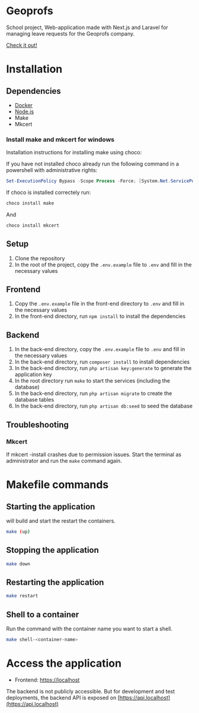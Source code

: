 # Geoprofs

School project, Web-application made with Next.js and Laravel for managing leave requests for the Geoprofs company.

[Check it out!](https://geoprofs.rutgerpronk.com) 


# Installation

## Dependencies

- [Docker](https://www.docker.com/)
- [Node.js](https://nodejs.org/)
- Make
- Mkcert

### Install make and mkcert for windows

Installation instructions for installing make using choco:

If you have not installed choco already run the following command in a powershell with administrative rights:
```powershell
Set-ExecutionPolicy Bypass -Scope Process -Force; [System.Net.ServicePointManager]::SecurityProtocol = [System.Net.ServicePointManager]::SecurityProtocol -bor 3072; iex ((New-Object System.Net.WebClient).DownloadString('https://community.chocolatey.org/install.ps1'))
```


If choco is installed correctely run:
```bash
choco install make
```
And
```bash
choco install mkcert
```

## Setup

1. Clone the repository
2. In the root of the project, copy the `.env.example` file to `.env` and fill in the necessary values

## Frontend

1. Copy the `.env.example` file in the front-end directory to `.env` and fill in the necessary values 
2. In the front-end directory, run `npm install` to install the dependencies

## Backend 

1. In the back-end directory, copy the `.env.example` file to `.env` and fill in the necessary values
2. In the back-end directory, run `composer install` to install dependencies
3. In the back-end directory, run `php artisan key:generate` to generate the application key
4. In the root directory run `make` to start the services (including the database) 
5. In the back-end directory, run `php artisan migrate` to create the database tables
6. In the back-end directory, run `php artisan db:seed` to seed the database

## Troubleshooting

### Mkcert

If mkcert -install crashes due to permission issues. Start the terminal as administrator and run the `make` command again.

# Makefile commands

## Starting the application
will build and start the restart the containers.

```bash
make (up)
``` 

## Stopping the application

```bash
make down
```

## Restarting the application

```bash
make restart
```

## Shell to a container

Run the command with the container name you want to start a shell.

```bash
make shell-<container-name>
```

# Access the application

- Frontend: [https://localhost](https://localhost)

The backend is not publicly accessible.
But for development and test deployments, the backend API is exposed on [https://api.localhost](https://api.localhost)

